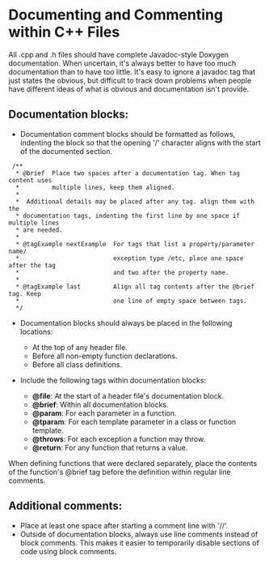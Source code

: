 # Documenting and Commenting within C++ Files
All .cpp and .h files should have complete Javadoc-style Doxygen documentation. When uncertain, it's always better to have too much documentation than to have too little. It's easy to ignore a javadoc tag that just states the obvious, but difficult to track down problems when people have different ideas of what is obvious and documentation isn't provide.

## Documentation blocks:
- Documentation comment blocks should be formatted as follows, indenting the block so that the opening '/' character aligns with the start of the documented section.
```
 /**
  * @brief  Place two spaces after a documentation tag. When tag content uses
  *         multiple lines, keep them aligned.
  *
  *  Additional details may be placed after any tag. align them with the 
  * documentation tags, indenting the first line by one space if multiple lines
  * are needed.
  *
  * @tagExample nextExample  For tags that list a property/parameter name/
  *                          exception type /etc, place one space after the tag
  *                          and two after the property name.
  *
  * @tagExample last         Align all tag contents after the @brief tag. Keep
  *                          one line of empty space between tags.
  */
```
- Documentation blocks should always be placed in the following locations:
  * At the top of any header file.
  * Before all non-empty function declarations.
  * Before all class definitions.

- Include the following tags within documentation blocks:
  * **@file**: At the start of a header file's documentation block.
  * **@brief**: Within all documentation blocks.
  * **@param**: For each parameter in a function.
  * **@tparam**: For each template parameter in a class or function template.
  * **@throws**: For each exception a function may throw.
  * **@return**: For any function that returns a value.

When defining functions that were declared separately, place the contents of the function's @brief tag before the definition within regular line comments.

## Additional comments:
- Place at least one space after starting a comment line with '//'.
- Outside of documentation blocks, always use line comments instead of block comments. This makes it easier to temporarily disable sections of code using block comments.
